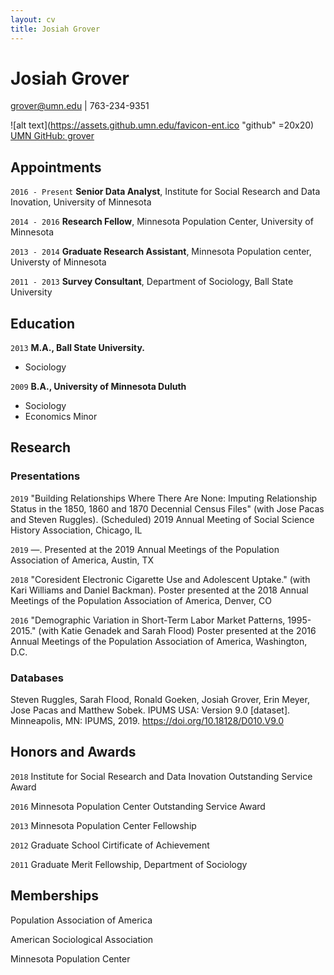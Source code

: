 ```yaml
---
layout: cv
title: Josiah Grover
---
```

# Josiah Grover

<div id="webaddress">
<a href="grover@umn.edu">grover@umn.edu</a>
|
763-234-9351
</div>

![alt text](https://assets.github.umn.edu/favicon-ent.ico "github" =20x20)
[UMN GitHub: grover](https://github.umn.edu/grover)



## Appointments

`2016 - Present`
__Senior Data Analyst__, Institute for Social Research and Data Inovation, University of Minnesota

`2014 - 2016`
__Research Fellow__, Minnesota Population Center, University of Minnesota

`2013 - 2014`
__Graduate Research Assistant__, Minnesota Population center, Universty of Minnesota

`2011 - 2013`
__Survey Consultant__, Department of Sociology, Ball State University

## Education

`2013`
__M.A., Ball State University.__

- Sociology

`2009`
__B.A., University of Minnesota Duluth__

- Sociology
- Economics Minor

## Research
### Presentations

`2019`
"Building Relationships Where There Are None: Imputing Relationship Status in the 1850, 1860 and 1870 Decennial Census Files" (with Jose Pacas and Steven Ruggles). (Scheduled) 2019 Annual Meeting of Social Science History
Association, Chicago, IL

`2019`
&mdash;. Presented at the 2019 Annual Meetings of the Population Association of America, Austin, TX


`2018`
"Coresident Electronic Cigarette Use and Adolescent Uptake." (with Kari Williams and Daniel Backman). Poster presented at the 2018 Annual Meetings of the Population Association of America, Denver, CO


`2016`
"Demographic Variation in Short-Term Labor Market Patterns, 1995-2015." (with Katie Genadek and Sarah Flood) Poster presented at the 2016 Annual Meetings of the Population Association of America, Washington, D.C.


### Databases

Steven Ruggles, Sarah Flood, Ronald Goeken, Josiah Grover, Erin Meyer, Jose Pacas and Matthew Sobek. IPUMS USA: Version 9.0 [dataset]. Minneapolis, MN: IPUMS, 2019. https://doi.org/10.18128/D010.V9.0


## Honors and Awards

`2018`
Institute for Social Research and Data Inovation Outstanding Service Award

`2016`
Minnesota Population Center Outstanding Service Award

`2013`
Minnesota Population Center Fellowship

`2012`
Graduate School Cirtificate of Achievement

`2011`
Graduate Merit Fellowship, Department of Sociology

## Memberships

Population Association of America

American Sociological Association

Minnesota Population Center


<!-- ### Footer

Last updated: September 2019 -->


